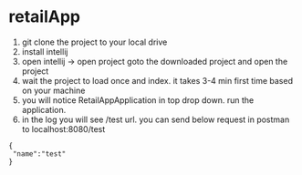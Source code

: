 # retailApp

1. git clone the project to your local drive
2. install intellij 
3. open intellij -> open project goto the downloaded project and open the project
4. wait the project to load once and index. it takes 3-4 min first time based on your machine
5. you will notice RetailAppApplication in top drop down. run the application.
6. in the log you will see /test url. 
 you can send below request in postman to localhost:8080/test
 ```
 {
  "name":"test"
 }
 ```
